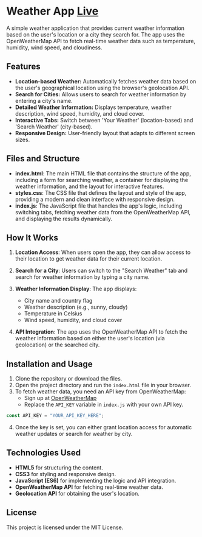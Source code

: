 

# Weather App [Live](https://akansha08080.github.io/Weather-Application/)

A simple weather application that provides current weather information based on the user's location or a city they search for. The app uses the OpenWeatherMap API to fetch real-time weather data such as temperature, humidity, wind speed, and cloudiness.

## Features

- **Location-based Weather:** Automatically fetches weather data based on the user's geographical location using the browser's geolocation API.
- **Search for Cities:** Allows users to search for weather information by entering a city's name.
- **Detailed Weather Information:** Displays temperature, weather description, wind speed, humidity, and cloud cover.
- **Interactive Tabs:** Switch between 'Your Weather' (location-based) and 'Search Weather' (city-based).
- **Responsive Design:** User-friendly layout that adapts to different screen sizes.

## Files and Structure

- **index.html**: The main HTML file that contains the structure of the app, including a form for searching weather, a container for displaying the weather information, and the layout for interactive features.
- **styles.css**: The CSS file that defines the layout and style of the app, providing a modern and clean interface with responsive design.
- **index.js**: The JavaScript file that handles the app's logic, including switching tabs, fetching weather data from the OpenWeatherMap API, and displaying the results dynamically.

## How It Works

1. **Location Access**: When users open the app, they can allow access to their location to get weather data for their current location.
2. **Search for a City**: Users can switch to the "Search Weather" tab and search for weather information by typing a city name.
3. **Weather Information Display**: The app displays:
   - City name and country flag
   - Weather description (e.g., sunny, cloudy)
   - Temperature in Celsius
   - Wind speed, humidity, and cloud cover
   
4. **API Integration**: The app uses the OpenWeatherMap API to fetch the weather information based on either the user's location (via geolocation) or the searched city.

## Installation and Usage

1. Clone the repository or download the files.
2. Open the project directory and run the `index.html` file in your browser.
3. To fetch weather data, you need an API key from OpenWeatherMap:
   - Sign up at [OpenWeatherMap](https://openweathermap.org/)
   - Replace the `API_KEY` variable in `index.js` with your own API key.

```javascript
const API_KEY = "YOUR_API_KEY_HERE";
```

4. Once the key is set, you can either grant location access for automatic weather updates or search for weather by city.

## Technologies Used

- **HTML5** for structuring the content.
- **CSS3** for styling and responsive design.
- **JavaScript (ES6)** for implementing the logic and API integration.
- **OpenWeatherMap API** for fetching real-time weather data.
- **Geolocation API** for obtaining the user's location.

## License

This project is licensed under the MIT License.



